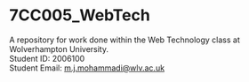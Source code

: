 # 7CC005_WebTech
A repository for work done within the Web Technology class at Wolverhampton University.<br/>Student ID: 2006100<br/>Student Email: m.j.mohammadi@wlv.ac.uk
